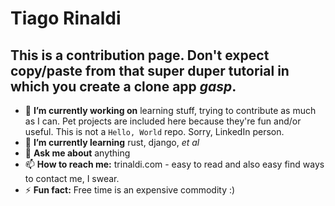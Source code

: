# Tiago Rinaldi

## This is a **contribution** page. Don't expect copy/paste from that super duper tutorial in which you create a clone app *gasp*.

- 🔭 **I’m currently working on** learning stuff, trying to contribute as much as I can. Pet projects are included here because they're fun and/or useful. This is not a `Hello, World` repo. Sorry, LinkedIn person.
- 🌱 **I’m currently learning** rust, django, *et al*
- 💬 **Ask me about** anything
- 📫 **How to reach me:** trinaldi.com - easy to read and also easy find ways to contact me, I swear.
- ⚡ **Fun fact:** Free time is an expensive commodity :)
